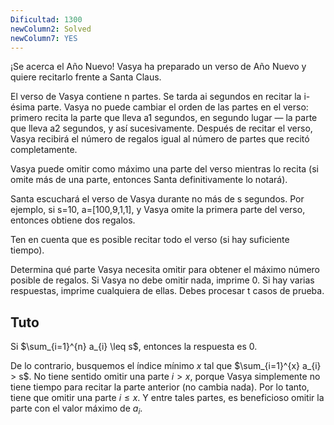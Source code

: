 ```yaml
---
Dificultad: 1300
newColumn2: Solved
newColumn7: YES
---
```

¡Se acerca el Año Nuevo! Vasya ha preparado un verso de Año Nuevo y quiere recitarlo frente a Santa Claus.

El verso de Vasya contiene n partes. Se tarda ai segundos en recitar la i-ésima parte. Vasya no puede cambiar el orden de las partes en el verso: primero recita la parte que lleva a1 segundos, en segundo lugar — la parte que lleva a2 segundos, y así sucesivamente. Después de recitar el verso, Vasya recibirá el número de regalos igual al número de partes que recitó completamente.

Vasya puede omitir como máximo una parte del verso mientras lo recita (si omite más de una parte, entonces Santa definitivamente lo notará).

Santa escuchará el verso de Vasya durante no más de s segundos. Por ejemplo, si s=10, a=[100,9,1,1], y Vasya omite la primera parte del verso, entonces obtiene dos regalos.

Ten en cuenta que es posible recitar todo el verso (si hay suficiente tiempo).

Determina qué parte Vasya necesita omitir para obtener el máximo número posible de regalos. Si Vasya no debe omitir nada, imprime 0. Si hay varias respuestas, imprime cualquiera de ellas.
Debes procesar t casos de prueba.
## Tuto
Si $\sum_{i=1}^{n} a_{i} \leq s$, entonces la respuesta es 0.

De lo contrario, busquemos el índice mínimo $x$ tal que $\sum_{i=1}^{x} a_{i} > s$. No tiene sentido omitir una parte $i > x$, porque Vasya simplemente no tiene tiempo para recitar la parte anterior (no cambia nada). Por lo tanto, tiene que omitir una parte $i \leq x$. Y entre tales partes, es beneficioso omitir la parte con el valor máximo de $a_{i}$.
